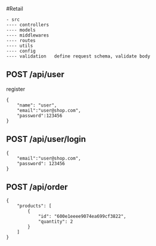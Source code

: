 #Retail


    - src
    ---- controllers
    ---- models
    ---- middlewares
    ---- routes
    ---- utils
    ---- config
    ---- validation   define request schema, validate body


## POST /api/user 
register

    {
        "name": "user",
        "email":"user@shop.com",
        "password":123456
    }

## POST /api/user/login

    {
        "email":"user@shop.com",
        "password": 123456
    }

## POST /api/order
    {
        "products": [
            {
                "id": "600e1eeee9074ea699cf3822",
                "quantity": 2
            }
        ]
    }